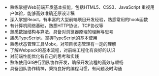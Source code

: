 * 熟练掌握Web前端开发基本技能，包括HTML5、CSS3、JavaScript
  重视用户体验，能够高效准确还原设计稿
* 深入掌握React，有丰富的大型前端项目开发经验，熟悉常用的hook函数
* 有计算机网络基础，熟悉HTTP协议、TCP协议等
* 熟悉数据结构与算法，具备对浏览器原理的理解与思考
* 熟悉TypeScript，掌握TypeScript的基本使用
* 熟悉状态管理工具Mobx，对项目状态管理有一定的理解
* 了解Webpack的基本流程，对前端工程化有良好的认识
* 对前端性能优化有自己的思考和实践
* 熟练使用Git进行团队协作开发，确保开发流程的高效与顺畅
* 具备团队协作精神，秉持良好的编程习惯，有问题及时沟通

